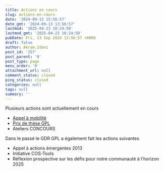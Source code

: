 ```yaml
---
title: Actions en cours
slug: actions-en-cours
date: '2024-09-13 15:56:57'
date_gmt: '2024-09-13 13:56:57'
lastmod: '2025-04-23 18:24:50'
lastmod_gmt: '2025-04-23 16:24:50'
pubDate: Fri, 13 Sep 2024 13:56:57 +0000
draft: false
author: Akram.Idani
post_id: '257'
post_parent: '0'
post_type: page
menu_order: '0'
attachment_url: null
comment_status: closed
ping_status: closed
categories: null
tags: null
summary: ''
---
```


Plusieurs actions sont actuellement en cours

  * [Appel à mobilité](https://gdr-gpl.cnrs.fr/?page_id=415)
  * [Prix de thèse GPL](https://gdr-gpl.cnrs.fr/?page_id=376)
  * Ateliers CONCOURS



Dans le passé le GDR GPL a également fait les actions suivantes

  * Appel à actions émergentes 2013
  * Initiative COS-Tools
  * Réflexion prospective sur les défis pour notre communauté à l'horizon 2025



